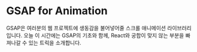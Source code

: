 # GSAP for Animation

GSAP은 여러분의 웹 프로젝트에 생동감을 불어넣어줄 스크롤 애니메이션 라이브러리입니다.
오늘 이 시간에는 GSAP의 기초와 함께, React와 궁합이 맞지 않는 부분을 빠져나갈 수 있는 트릭을 소개합니다.
